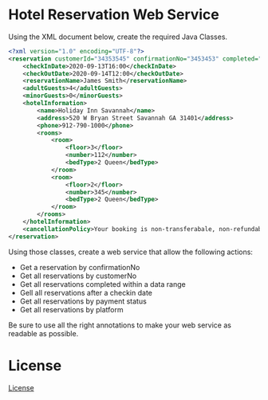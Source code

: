 # Hotel Reservation Web Service
 
Using the XML document below, create the required Java Classes.

```xml
<?xml version="1.0" encoding="UTF-8"?>
<reservation customerId="34353545" confirmationNo="3453453" completed="2020-08-13T08:29" paymentStatus="PAID" platform="Expedia">
	<checkInDate>2020-09-13T16:00</checkInDate>
	<checkOutDate>2020-09-14T12:00</checkOutDate>
	<reservationName>James Smith</reservationName>
	<adultGuests>4</adultGuests>
	<minorGuests>0</minorGuests>
	<hotelInformation>
		<name>Holiday Inn Savannah</name>
		<address>520 W Bryan Street Savannah GA 31401</address>
		<phone>912-790-1000</phone>
		<rooms>
			<room>
				<floor>3</floor>
				<number>112</number>
				<bedType>2 Queen</bedType>
			</room>
			<room>
				<floor>2</floor>
				<number>345</number>
				<bedType>2 Queen</bedType>
			</room>
		</rooms>
	</hotelInformation>
	<cancellationPolicy>Your booking is non-transferabale, non-refundable, and non-changeable</cancellationPolicy>
</reservation>
```

Using those classes, create a web service that allow the following actions:
- Get a reservation by confirmationNo
- Get all reservations by customerNo
- Get all reservations completed within a data range
- Gell all reservations after a checkin date
- Get all reservations by payment status
- Get all reservations by platform

Be sure to use all the right annotations to make your web service as readable as possible.

# License

[License](LICENSE)